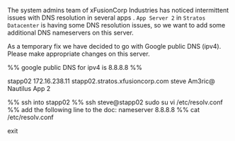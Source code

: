 The system admins team of xFusionCorp Industries has noticed intermittent issues with DNS resolution in several apps . `App Server 2` in `Stratos Datacenter` is having some DNS resolution issues, so we want to add some additional DNS nameservers on this server.

As a temporary fix we have decided to go with Google public DNS (ipv4). Please make appropriate changes on this server.

%% google public DNS for ipv4 is 8.8.8.8 %%

stapp02
172.16.238.11
stapp02.stratos.xfusioncorp.com
steve
Am3ric@
Nautilus App 2

%% ssh into stapp02 %%
ssh steve@stapp02
sudo su
vi /etc/resolv.conf %% add the following line to the doc:
nameserver 8.8.8.8 %%
cat /etc/resolv.conf

exit